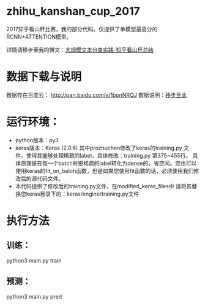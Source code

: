 # zhihu_kanshan_cup_2017
2017知乎看山杯比赛，我的部分代码。仅提供了单模型最高分的RCNN+ATTENTION模型。

详情请移步至我的博文：[大规模文本分类实践-知乎看山杯总结]()

# 数据下载与说明
数据存在百度云： http://pan.baidu.com/s/1bpnNRQJ
数据说明：[移步至此]()

# 运行环境：
- python版本：py3
- keras版本：Keras (2.0.6)  其中prozhuchen修改了keras的training.py 文件，使得其能够处理稀疏的label，具体修改：training.py  第375~455行。
具体原理是在每一个batch时把稀疏的label转化为dense的，省空间。您也可以使用keras的fit_on_batch函数，但是如果您使用fit函数的话，必须使用我们修改后的源代码文件。
- 本代码提供了修改后的training.py文件，在modified_keras_files中     请将其替换您keras目录下的：keras/engine/training.py文件

# 执行方法
## 训练：
python3 main.py train

## 预测：
python3 main.py pred


